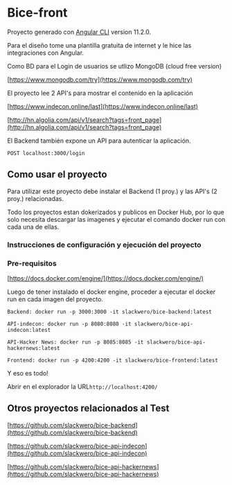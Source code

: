 # Bice-front

Proyecto generado con [Angular CLI](https://github.com/angular/angular-cli) version 11.2.0.

Para el diseño tome una plantilla gratuita de internet y le hice las integraciones con Angular.

Como BD para el Login de usuarios se utlizo MongoDB (cloud free version)

[https://www.mongodb.com/try](https://www.mongodb.com/try)

El proyecto lee 2 API's para mostrar el contenido en la aplicación

[https://www.indecon.online/last](https://www.indecon.online/last)

[http://hn.algolia.com/api/v1/search?tags=front_page](http://hn.algolia.com/api/v1/search?tags=front_page)

El Backend también expone un API para autenticar la aplicación.

```
POST localhost:3000/login

```

## Como usar el proyecto

Para utilizar este proyecto debe instalar el Backend (1 proy.) y las API's (2 proy.) relacionadas.

Todo los proyectos estan dokerizados y publicos en Docker Hub, por lo que solo necesita descargar las imagenes y ejecutar el comando docker run con cada una de ellas.

### Instrucciones de configuración y ejecución del proyecto

### Pre-requisitos

[https://docs.docker.com/engine/](https://docs.docker.com/engine/)

Luego de tener instalado el docker engine, proceder a ejecutar el docker run en cada imagen del proyecto.
```
Backend: docker run -p 3000:3000 -it slackwero/bice-backend:latest

```
```
API-indecon: docker run -p 8080:8080 -it slackwero/bice-api-indecon:latest

```
```
API-Hacker News: docker run -p 8085:8085 -it slackwero/bice-api-hackernews:latest

```
```
Frontend: docker run -p 4200:4200 -it slackwero/bice-frontend:latest

```
Y eso es todo!

Abrir en el explorador la URL`http://localhost:4200/`

## Otros proyectos relacionados al Test

[https://github.com/slackwero/bice-backend](https://github.com/slackwero/bice-backend)

[https://github.com/slackwero/bice-api-indecon](https://github.com/slackwero/bice-api-indecon)

[https://github.com/slackwero/bice-api-hackernews](https://github.com/slackwero/bice-api-hackernews)


